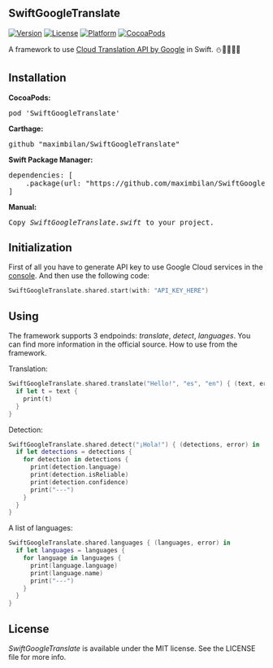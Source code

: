 ## SwiftGoogleTranslate

[![Version](https://img.shields.io/cocoapods/v/SwiftGoogleTranslate.svg?style=flat)](http://cocoadocs.org/docsets/SwiftGoogleTranslate)
[![License](https://img.shields.io/cocoapods/l/SwiftGoogleTranslate.svg?style=flat)](http://cocoadocs.org/docsets/SwiftGoogleTranslate)
[![Platform](https://img.shields.io/cocoapods/p/SwiftGoogleTranslate.svg?style=flat)](http://cocoadocs.org/docsets/SwiftGoogleTranslate)
[![CocoaPods](https://img.shields.io/cocoapods/dt/SwiftGoogleTranslate.svg)](https://cocoapods.org/pods/SwiftGoogleTranslate)

A framework to use <a href="https://cloud.google.com/translate/docs/reference/rest">Cloud Translation API by Google</a> in Swift.
:snowman::frog::penguin::whale::turtle:

## Installation
<b>CocoaPods:</b>
<pre>
pod 'SwiftGoogleTranslate'
</pre>
<b>Carthage:</b>
<pre>
github "maximbilan/SwiftGoogleTranslate"
</pre>
<b>Swift Package Manager:</b>
<pre>
dependencies: [
    .package(url: "https://github.com/maximbilan/SwiftGoogleTranslate", from: "0.2.2"))
]
</pre>
<b>Manual:</b>
<pre>
Copy <i>SwiftGoogleTranslate.swift</i> to your project.
</pre>

## Initialization

First of all you have to generate API key to use Google Cloud services in the <a href="https://cloud.google.com/translate/">console</a>.
And then use the following code:
```swift
SwiftGoogleTranslate.shared.start(with: "API_KEY_HERE")
```

## Using

The framework supports 3 endpoinds: <i>translate</i>, <i>detect</i>, <i>languages</i>. You can find more information in the official source. How to use from the framework.

Translation:
```swift
SwiftGoogleTranslate.shared.translate("Hello!", "es", "en") { (text, error) in
  if let t = text {
    print(t)
  }
}
```

Detection:
```swift
SwiftGoogleTranslate.shared.detect("¡Hola!") { (detections, error) in
  if let detections = detections {
    for detection in detections {
      print(detection.language)
      print(detection.isReliable)
      print(detection.confidence)
      print("---")
    }
  }
}
```

A list of languages:
```swift
SwiftGoogleTranslate.shared.languages { (languages, error) in
  if let languages = languages {
    for language in languages {
      print(language.language)
      print(language.name)
      print("---")
    }
  }
}
```

## License

<i>SwiftGoogleTranslate</i> is available under the MIT license. See the LICENSE file for more info.
